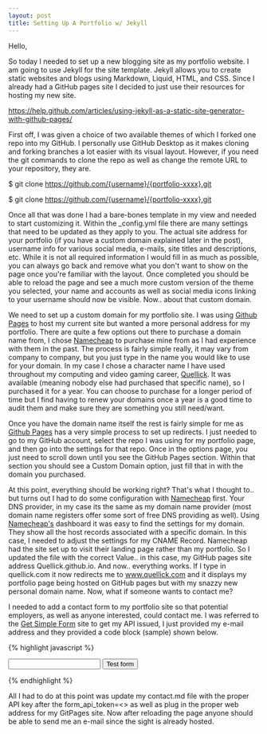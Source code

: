 ```yaml
---
layout: post
title: Setting Up A Portfolio w/ Jekyll
---
```

Hello,

So today I needed to set up a new blogging site as my portfolio website.  I am going to use Jekyll for the site template.   Jekyll allows you to create static websites and blogs using Markdown, Liquid, HTML, and CSS.  Since I already had a GitHub pages site I decided to just use their resources for hosting my new site.

https://help.github.com/articles/using-jekyll-as-a-static-site-generator-with-github-pages/

First off, I was given a choice of two available themes of which I forked one repo into my GitHub.  I personally use GitHub Desktop as it makes cloning and forking branches a lot easier with its visual layout.  However, if you need the git commands to clone the repo as well as change the remote URL to your repository, they are.

$ git clone https://github.com/{username}/{portfolio-xxxx}.git

$ git clone https://github.com/{username}/{portfolio-xxxx}.git

Once all that was done I had a bare-bones template in my view and needed to start customizing it.  Within the _config.yml file there are many settings that need to be updated as they apply to you.  The actual site address for your portfolio (if you have a custom domain explained later in the post), username info for various social media, e-mails, site titles and descriptions, etc.  While it is not all required information I would fill in as much as possible, you can always go back and remove what you don't want to show on the page once you're familiar with the layout.  Once completed you should be able to reload the page and see a much more custom version of the theme you selected,  your name and accounts as well as social media icons linking to your username should now be visible.  Now.. about that custom domain.

We need to set up a custom domain for my portfolio site.  I was using <a href="https://pages.github.com/">Github Pages</a> to host my current site but wanted a more personal address for my portfolio.  There are quite a few options out there to purchase a domain name from, I chose <a href="https://www.namecheap.com/">Namecheap</a> to purchase mine from as I had experience with them in the past.  The process is fairly simple really, it may vary from company to company,  but you just type in the name you would like to use for your domain.  In my case I chose a character name I have used throughout my computing and video gaming career,  <a href="https://www.Quellick.com/">Quellick</a>.  It was available (meaning nobody else had purchased that specific name), so I purchased it for a year.  You can choose to purchase for a longer period of time but I find having to renew your domains once a year is a good time to audit them and make sure they are something you still need/want.

Once you have the domain name itself the rest is fairly simple for me as <a href="https://pages.github.com/">Github Pages</a> has a very simple process to set up redirects.  I just needed to go to my GitHub account,  select the repo I was using for my portfolio page, and then go into the settings for that repo.  Once in the options page, you just need to scroll down until you see the GitHub Pages section.  Within that section you should see a Custom Domain option,  just fill that in with the domain you purchased.

At this point, everything should be working right?  That's what I thought to.. but turns out I had to do some configuration with <a href="https://www.namecheap.com/">Namecheap</a> first.  Your DNS provider, in my case its the same as my domain name provider (most domain name registers offer some sort of free DNS providing as well). Using <a href="https://www.namecheap.com/">Namecheap's</a> dashboard it was easy to find the settings for my domain.  They show all the host records associated with a specific domain.  In this case, I needed to adjust the settings for my CNAME Record.  Namecheap had the site set up to visit their landing page rather than my portfolio.  So I updated the file with the correct Value.. in this case, my GitHub pages site address Quellick.github.io.  And now.. everything works.   If I type in quellick.com it now redirects me to www.quellick.com and it displays my portfolio page being hosted on GitHub pages but with my snazzy new personal domain name.  Now, what if someone wants to contact me?

I needed to add a contact form to my portfolio site so that potential employers, as well as anyone interested, could contact me.  I was referred to the [Get Simple Form](https://getsimpleform.com) site to get my API issued, I just provided my e-mail address and they provided a code block (sample) shown below.

{% highlight javascript %}
<form action="https://getsimpleform.com/messages?form_api_token=<your_api_token_here>" method="post">

  <!-- the redirect_to is optional, the form will redirect to the referrer on submission -->
  <input type='hidden' name='redirect_to' value='<the complete return url e.g. http://fooey.com/thank-you.html>' />

  <!-- all your input fields here.... -->
  <input type='text' name='test' />

  <input type='submit' value='Test form' />
</form>
{% endhighlight %}

All I had to do at this point was update my contact.md file with the proper API key after the form_api_token=<>  as well as plug in the proper web address for my GitPages site.  Now after reloading the page anyone should be able to send me an e-mail since the sight is already hosted.
